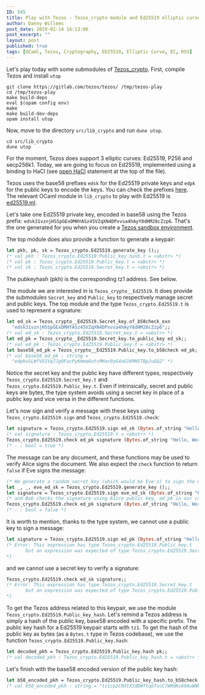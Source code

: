 ```yaml
---
ID: 545
title: Play with Tezos - Tezos_crypto module and Ed25519 elliptic curve
author: Danny Willems
post_date: 2019-01-14 16:13:06
post_excerpt: ""
layout: post
published: true
tags: [OCaml, Tezos, Cryptography, ED25519, Elliptic Curve, EC, RSS]
---
```


Let's play today with some submodules of
[Tezos_crypto](https://gitlab.com/tezos/tezos/tree/master/src/lib_crypto).
First, compile Tezos and install `utop`

```shell
git clone https://gitlab.com/tezos/tezos/ /tmp/tezos-play
cd /tmp/tezos-play
make build-deps
eval $(opam config env)
make
make build-dev-deps
opam install utop
```

Now, move to the directory `src/lib_crypto` and run `dune utop`.

```shell
cd src/lib_crypto
dune utop
```

For the moment, Tezos does support 3 elliptic curves: Ed25519, P256 and
secp256k1. Today, we are going to focus on Ed25519, implemented using a binding
to HaCl (see
[open HaCl](https://gitlab.com/tezos/tezos/blob/master/src/lib_crypto/ed25519.ml#L48)
statement at the top of the file).

Tezos uses the base58 prefixes `edsk` for the Ed25519 private keys and `edpk`
for the public keys to encode the keys. You can check the prefixes
[here](https://gitlab.com/tezos/tezos/blob/master/src/lib_crypto/base58.ml#L347).
The relevant OCaml module in `lib_crypto` to play with Ed25519 is
[ed25519.ml](https://gitlab.com/tezos/tezos/blob/master/src/lib_crypto/ed25519.ml).

Let's take one Ed25519 private key, encoded in base58 using the Tezos prefix:
`edsk31vznjHSSpGExDMHYASz45VZqXN4DPxvsa4hAyY8dHM28cZzp6`. That's the one
generated for you when you create a
[Tezos sandbox environment](https://tezos.gitlab.io/user/sandbox.html).

The top module does also provide a function to generate a keypair:

```ocaml
let pkh, pk, sk = Tezos_crypto.Ed25519.generate_key ();;
(* val pkh : Tezos_crypto.Ed25519.Public_key_hash.t = <abstr> *)
(* val pk : Tezos_crypto.Ed25519.Public_key.t = <abstr> *)
(* val sk : Tezos_crypto.Ed25519.Secret_key.t = <abstr> *)
```

The pubkeyhash (pkh) is the corresponding tz1 address. See below.

The module we are interested in is `Tezos_crypto__Ed25519`. It does provide the
submodules `Secret_key` and `Public_key` to respectively manage secret and
public keys. The top module and the type `Tezos_crypto.Ed25519.t` is used to
represent a signature:

```ocaml
let ed_sk = Tezos_crypto__Ed25519.Secret_key.of_b58check_exn
  "edsk31vznjHSSpGExDMHYASz45VZqXN4DPxvsa4hAyY8dHM28cZzp6";;
(* val ed_sk : Tezos_crypto.Ed25519.Secret_key.t = <abstr> *)
let ed_pk = Tezos_crypto__Ed25519.Secret_key.to_public_key ed_sk;;
(* val ed_pk : Tezos_crypto.Ed25519.Public_key.t = <abstr> *)
let base58_ed_pk = Tezos_crypto__Ed25519.Public_key.to_b58check ed_pk;;
(* val base58_ed_pk : string =
  "edpkuSLWfVU1Vq7Jg9FucPyKmma6otcMHac9zG4oU1KMHSTBpJuGQ2" *)
```

Notice the secret key and the public key have different types, respectively
`Tezos_crypto.Ed25519.Secret_key.t` and `Tezos_crypto.Ed25519.Public_key.t`.
Even if intrinsically, secret and public keys are bytes, the type system avoids
using a secret key in place of a public key and vice versa in the different
functions.

Let's now sign and verify a message with these keys using
`Tezos_crypto.Ed25519.sign` and `Tezos_crypto.Ed25519.check`:

```ocaml
let signature = Tezos_crypto.Ed25519.sign ed_sk (Bytes.of_string "Hello, World!");;
(* val signature : Tezos_crypto.Ed25519.t = <abstr> *)
Tezos_crypto.Ed25519.check ed_pk signature (Bytes.of_string "Hello, World!");;
(* - : bool = true *)
```

The message can be any document, and these functions may be used to verify Alice
signs the document. We also expect the `check` function to return `false` if Eve
signs the message:

```ocaml
(* We generate a random secret key (which would be Eve's) to sign the message *)
let _, _, eve_ed_sk = Tezos_crypto.Ed25519.generate_key ();;
let signature = Tezos_crypto.Ed25519.sign eve_ed_sk (Bytes.of_string "Hello, World!");;
(* and Bob checks the signature using Alice public key, ed_pk in our case, which is invalid *)
Tezos_crypto.Ed25519.check ed_pk signature (Bytes.of_string "Hello, World!");;
(* - : bool = false *)

```

It is worth to mention, thanks to the type system, we cannot use a public key to
sign a message:

```ocaml
let signature = Tezos_crypto.Ed25519.sign ed_pk (Bytes.of_string "Hello, World!");;
(* Error: This expression has type Tezos_crypto.Ed25519.Public_key.t
       but an expression was expected of type Tezos_crypto.Ed25519.Secret_key.t
*)
```

and we cannot use a secret key to verify a signature:

```ocaml
Tezos_crypto.Ed25519.check ed_sk signature;;
(* Error: This expression has type Tezos_crypto.Ed25519.Secret_key.t
       but an expression was expected of type Tezos_crypto.Ed25519.Public_key.t
*)
```

To get the Tezos address related to this keypair, we use the module
`Tezos_crypto.Ed25519.Public_key_hash`. Let's remind a Tezos address is simply a
hash of the public key, base58 encoded with a specific prefix. The public key
hash for a Ed25519 keypair starts with `tz1`. To get the hash of the public key
as bytes (as a `Bytes.t` type in Tezos codebase), we use the function
`Tezos_crypto.Ed25519.Public_key.hash`:

```ocaml
let decoded_pkh = Tezos_crypto.Ed25519.Public_key.hash pk;;
(* val decoded_pkh : Tezos_crypto.Ed25519.Public_key_hash.t = <abstr> *)
```

Let's finish with the base58 encoded version of the public key hash:

```ocaml
let b58_encoded_pkh = Tezos_crypto.Ed25519.Public_key_hash.to_b58check decoded_pkh;;
(* val b58_encoded_pkh : string = "tz1cp2CRXtX3dDWTtqbTocCTmMdKv69AuWNb" *)
```
